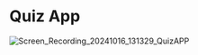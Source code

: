 # Quiz App
![Screen_Recording_20241016_131329_QuizAPP](https://github.com/user-attachments/assets/8f5fab76-661e-4e00-a92a-aafb079d8b1b)
